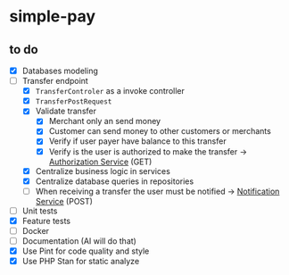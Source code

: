 # simple-pay

## to do
- [x] Databases modeling
- [ ] Transfer endpoint
  - [x] `TransferControler` as a invoke controller
  - [x] `TransferPostRequest`
  - [x] Validate transfer
    - [x] Merchant only an send money
    - [x] Customer can send money to other customers or merchants
    - [x] Verify if user payer have balance to this transfer
    - [x] Verify is the user is authorized to make the transfer -> [Authorization Service](https://util.devi.tools/api/v2/authorize) (GET)
  - [x] Centralize business logic in services
  - [x] Centralize database queries in repositories
  - [ ] When receiving a transfer the user must be notified -> [Notification Service](https://util.devi.tools/api/v1/notify) (POST)
- [ ] Unit tests
- [x] Feature tests
- [ ] Docker
- [ ] Documentation (AI will do that)
- [x] Use Pint for code quality and style
- [x] Use PHP Stan for static analyze
